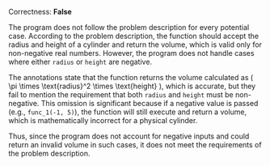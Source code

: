 Correctness: **False**

The program does not follow the problem description for every potential case. According to the problem description, the function should accept the radius and height of a cylinder and return the volume, which is valid only for non-negative real numbers. However, the program does not handle cases where either `radius` or `height` are negative.

The annotations state that the function returns the volume calculated as \( \pi \times \text{radius}^2 \times \text{height} \), which is accurate, but they fail to mention the requirement that both `radius` and `height` must be non-negative. This omission is significant because if a negative value is passed (e.g., `func_1(-1, 5)`), the function will still execute and return a volume, which is mathematically incorrect for a physical cylinder.

Thus, since the program does not account for negative inputs and could return an invalid volume in such cases, it does not meet the requirements of the problem description.
